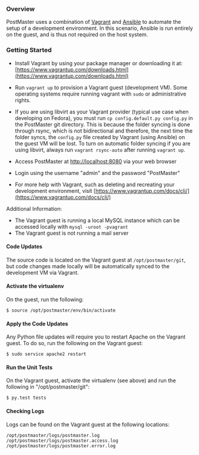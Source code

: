 ### Overview

PostMaster uses a combination of [Vagrant](https://www.vagrantup.com/) and [Ansible](https://www.ansible.com/) to
automate the setup of a development environment. In this scenario, Ansible is run entirely on the guest, and is thus
not required on the host system.

### Getting Started

- Install Vagrant by using your package manager or downloading it at:
[https://www.vagrantup.com/downloads.html](https://www.vagrantup.com/downloads.html)

- Run `vagrant up` to provision a Vagrant guest (development VM). Some operating
systems require running vagrant with `sudo` or administrative rights.

- If you are using libvirt as your Vagrant provider (typical use case when 
developing on Fedora), you must run `cp config.default.py config.py` in the
PostMaster git directory. This is because the folder syncing is done through
rsync, which is not bidirectional and therefore, the next time the folder syncs,
the `config.py` file created by Vagrant (using Ansible) on the guest VM will be
lost. To turn on automatic folder syncing if you are using libvirt, always run
`vagrant rsync-auto` after running `vagrant up`.

- Access PostMaster at [http://localhost:8080](http://localhost:8080) via your web browser

- Login using the username "admin" and the password "PostMaster"

- For more help with Vagrant, such as deleting and recreating your development environment, visit
[https://www.vagrantup.com/docs/cli/](https://www.vagrantup.com/docs/cli/)


Additional Information:

- The Vagrant guest is running a local MySQL instance which can be accessed locally with `mysql -uroot -pvagrant`
- The Vagrant guest is not running a mail server


#### Code Updates

The source code is located on the Vagrant guest at `/opt/postmaster/git`, but code changes made locally
will be automatically synced to the development VM via Vagrant.


#### Activate the virtualenv

On the guest, run the following:
```
$ source /opt/postmaster/env/bin/activate
```

#### Apply the Code Updates
Any Python file updates will require you to restart Apache on the Vagrant guest. To do so, run the following on
the Vagrant guest:

```
$ sudo service apache2 restart
```

#### Run the Unit Tests

On the Vagrant guest, activate the virtualenv (see above) and run the following in "/opt/postmaster/git":
```
$ py.test tests
```

#### Checking Logs

Logs can be found on the Vagrant guest at the following locations:
```
/opt/postmaster/logs/postmaster.log
/opt/postmaster/logs/postmaster.access.log
/opt/postmaster/logs/postmaster.error.log
```
